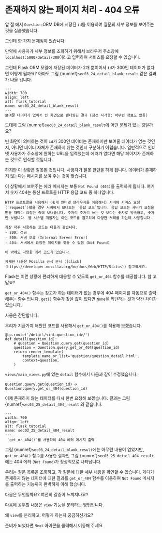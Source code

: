 # 존재하지 않는 페이지 처리 - 404 오류

앞 절 [](./sec03_ch05-02_read_question_detail.md) 에서 `Question` ORM DB에 저장된 `id`를 이용하여 질문의 세부 정보를 보여주는 것을 실습했습니다.

그런데 한 가지 문제점이 있습니다.

만약에 사용자가 세부 정보를 조회하기 위해서 브라우저 주소창에 
`localhost:5000/detail/300`이라고 입력하여 서비스를 요청할 수 있습니다.

그런데 Flask ORM 모델에 저장된 데이터가 2개 뿐이어서 `id`가 300인 데이터가 없다면 어떻게 될까요? 아마도 그림 {numref}`sec03_24_detail_blank_result` 같은 결과가 나올 겁니다.

```{figure} ../../imgs/section03_building_fundamentals/sec03_24_detail_blank_result.png
---
width: 700
align: left
alt: flask_tutorial
name: sec03_24_detail_blank_result
---
보여줄 데이터가 없어서 빈 화면으로 렌더링된 결과 (점선 사각형: 아무런 정보도 없음)
```

도대체 그림 {numref}`sec03_24_detail_blank_result`에 어떤 문제가 있는 것일까요?

빈 화면이 의미하는 것이 `id`가 300인 데이터는 존재하지만 보여줄 데이터가 없는 것인지,
아니면 데이터 자체가 존재하지 않는 것인지 구분하기 어렵습니다. 
일반적으로 인터넷 사용자가 주소창에 원하는 URL을 입력했는데 에러가 없다면
해당 페이지가 존재하는 것으로 인식할 것입니다.

하지만 이 상황은 잘못된 것입니다. 사용자가 잘못 판단을 하게 됩니다. 데이터가 존재하지 않는다는 메시지를 보여 주는 것이 맞습니다.

이 상황에서 보여주는 에러 메시지는 보통 `Not Found (404)`를 출력하게 됩니다.
여기서 숫자 404는 통신 프로토콜 HTTP 응답 코드 중 하나입니다.

```{admonition} HTTP 응답 코드
HTTP 프로토콜을 사용해서 (쉽게 인터넷 브라우저를 이용해서) 서버에 서비스 요청(`request`)했을 경우 서버에서 보내오는 `응답 코드`입니다. 응답 코드는 서버가 요청을 받을 때마다 요청한 측에 보내줍니다. 주저리 주저리 쓰는 것 보다는 숫자로 약속하고, 숫자만 보냅니다. 웹 시스템 개발자는 이런 코드를 참고하여 다양한 처리를 하는데 사용합니다.

가장 자주 사용하는 코드는 다음과 같습니다.
- 200: 성공
- 500: 서버 오류 (Internal Server Error)
- 404: 서버에서 요청한 페이지를 찾을 수 없음 (Not Found)

이 밖에도 다양한 에러 코드가 있습니다. 

자세한 내용은 Mozilla 공식 문서 ([click](https://developer.mozilla.org/ko/docs/Web/HTTP/Status)) 참고하세요.
```

Flask는 이런 상황에 편리하게 대응할 수 있도록 `get_or_404` 함수를 제공합니다. 참 고맙죠?

`get_or_404()` 함수는 찾고자 하는 데이터가 없는 경우에 404 페이지를 자동으로 출력해주는 함수 입니다. `get()` 함수가 찾을 값이 없다면 `None`을 리턴하는 것과 약간 차이가 있습니다.

사용은 간단합니다.

우리가 지금가지 해왔던 코드를 사용해서 `get_or_404()`를 적용해 보겠습니다.

```{code} python3
@bp.route('/detail/<int:question_id>/')
def detail(question_id):
    # question = Question.query.get(question_id)
    question = Question.query.get_or_404(question_id)
    return render_template(
        template_name_or_list='question/question_detail.html',
        context=question,
    )
```
`views/main_views.py`에 있는 `detail` 함수에서 다음과 같이 수정했습니다.

`Question.query.get(question_id)` $\to$ `Question.query.get_or_404(question_id)`

이제 존재하지 않는 데이터를 다시 한번 요청해 보겠습니다.
결과는 그림 {numref}`sec03_25_detail_404_result` 와 같습니다.

```{figure} ../../imgs/section03_building_fundamentals/sec03_25_detail_404_result.png
---
width: 700
align: left
alt: flask_tutorial
name: sec03_25_detail_404_result
---
 `get_or_404()`를 사용하여 404 에러 메시지 출력
```

그림 {numref}`sec03_24_detail_blank_result`에는 아무런 내용이 없었지만,
`get_or_404()` 함수를 사용한 결과인  그림 {numref}`sec03_25_detail_404_result`에는 404 에러 (`Not Found`)가 정상적으로 나타납니다.

우리는 질문 목록을 조회하고, 각 질문에 대한 세부 내용을 확인할 수 있습니다.
게다가 존재하지 않는 데이터에 대한 결과를 `get_or_404` 함수를 이용하여 `Not Found` 메시지를 출력하는 기능까지 완벽하게 이해 했습니다.

다음은 무엇일까요? 여전히 갈증이 느껴지나요?

다음에 공부할 내용은 `view` 기능을 분리하는 방법입니다.

왜 `view`를 분리하고, 어떻게 하는지 궁금하신가요?

준비가 되었다면 `Next` 아이콘을 클릭해서 이동해 주세요